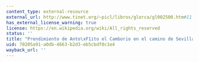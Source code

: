 ```yaml
---
content_type: external-resource
external_url: http://www.tinet.org/~picl/libros/glorca/gl002500.htm#11
has_external_license_warning: true
license: https://en.wikipedia.org/wiki/All_rights_reserved
status: ''
title: "Prendimiento de Anto\xF1ito el Camborio en el camino de Sevilla"
uid: 70205a91-a0db-4663-b2d3-eb5cbdf0c1e4
wayback_url: ''
---
```

